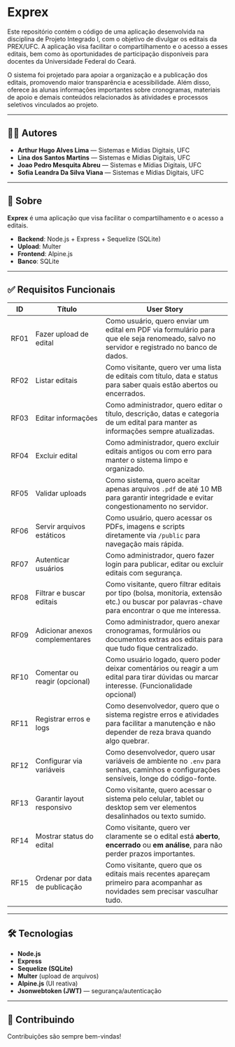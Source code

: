 # Exprex

Este repositório contém o código de uma aplicação desenvolvida na disciplina de Projeto Integrado I, com o objetivo de divulgar os editais da PREX/UFC. A aplicação visa facilitar o compartilhamento e o acesso a esses editais, bem como às oportunidades de participação disponíveis para docentes da Universidade Federal do Ceará.

O sistema foi projetado para apoiar a organização e a publicação dos editais, promovendo maior transparência e acessibilidade. Além disso, oferece às alunas informações importantes sobre cronogramas, materiais de apoio e demais conteúdos relacionados às atividades e processos seletivos vinculados ao projeto.

---

## 👩‍💻 Autores

- **Arthur Hugo Alves Lima** — Sistemas e Mídias Digitais, UFC  
- **Lina dos Santos Martins** — Sistemas e Mídias Digitais, UFC  
- **Joao Pedro Mesquita Abreu** — Sistemas e Mídias Digitais, UFC  
- **Sofia Leandra Da Silva Viana** — Sistemas e Mídias Digitais, UFC  

---

## 🚀 Sobre

**Exprex** é uma aplicação que visa facilitar o compartilhamento e o acesso a editais.

- **Backend**: Node.js + Express + Sequelize (SQLite)  
- **Upload**: Multer  
- **Frontend**: Alpine.js  
- **Banco**: SQLite  

---

## ✅ Requisitos Funcionais

| ID   | Título                          | User Story                                                                                                                                        |
|------|----------------------------------|---------------------------------------------------------------------------------------------------------------------------------------------------|
| RF01 | Fazer upload de edital          | Como usuário, quero enviar um edital em PDF via formulário para que ele seja renomeado, salvo no servidor e registrado no banco de dados.         |
| RF02 | Listar editais                  | Como visitante, quero ver uma lista de editais com título, data e status para saber quais estão abertos ou encerrados.                            |
| RF03 | Editar informações              | Como administrador, quero editar o título, descrição, datas e categoria de um edital para manter as informações sempre atualizadas.               |
| RF04 | Excluir edital                  | Como administrador, quero excluir editais antigos ou com erro para manter o sistema limpo e organizado.                                           |
| RF05 | Validar uploads                 | Como sistema, quero aceitar apenas arquivos `.pdf` de até 10 MB para garantir integridade e evitar congestionamento no servidor.                  |
| RF06 | Servir arquivos estáticos       | Como usuário, quero acessar os PDFs, imagens e scripts diretamente via `/public` para navegação mais rápida.                                      |
| RF07 | Autenticar usuários             | Como administrador, quero fazer login para publicar, editar ou excluir editais com segurança.                                                     |
| RF08 | Filtrar e buscar editais        | Como visitante, quero filtrar editais por tipo (bolsa, monitoria, extensão etc.) ou buscar por palavras-chave para encontrar o que me interessa.  |
| RF09 | Adicionar anexos complementares | Como administrador, quero anexar cronogramas, formulários ou documentos extras aos editais para que tudo fique centralizado.                      |
| RF10 | Comentar ou reagir (opcional)   | Como usuário logado, quero poder deixar comentários ou reagir a um edital para tirar dúvidas ou marcar interesse. (Funcionalidade opcional)       |
| RF11 | Registrar erros e logs          | Como desenvolvedor, quero que o sistema registre erros e atividades para facilitar a manutenção e não depender de reza brava quando algo quebrar. |
| RF12 | Configurar via variáveis        | Como desenvolvedor, quero usar variáveis de ambiente no `.env` para senhas, caminhos e configurações sensíveis, longe do código-fonte.            |
| RF13 | Garantir layout responsivo      | Como visitante, quero acessar o sistema pelo celular, tablet ou desktop sem ver elementos desalinhados ou texto sumido.                           |
| RF14 | Mostrar status do edital        | Como visitante, quero ver claramente se o edital está **aberto**, **encerrado** ou **em análise**, para não perder prazos importantes.            |
| RF15 | Ordenar por data de publicação  | Como visitante, quero que os editais mais recentes apareçam primeiro para acompanhar as novidades sem precisar vasculhar tudo.                    |

---

## 🛠 Tecnologias

- **Node.js**
- **Express**
- **Sequelize (SQLite)**
- **Multer** (upload de arquivos)
- **Alpine.js** (UI reativa)
- **Jsonwebtoken (JWT)** — segurança/autenticação

---

## 🤝 Contribuindo

Contribuições são sempre bem-vindas!

